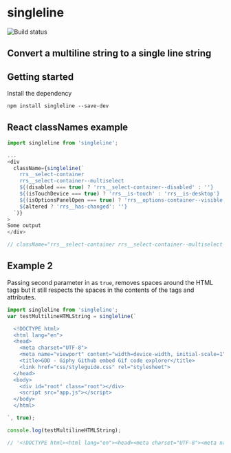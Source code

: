 # singleline

![Build status](https://api.travis-ci.org/benbowes/singleline.svg?branch=master)

Convert a multiline string to a single line string
---

## Getting started

Install the dependency

`npm install singleline --save-dev`

## React classNames example

```js
import singleline from 'singleline';

...
<div
  className={singleline(`
    rrs__select-container
    rrs__select-container--multiselect
    ${(disabled === true) ? 'rrs__select-container--disabled' : ''}
    ${(isTouchDevice === true) ? 'rrs__is-touch' : 'rrs__is-desktop'}
    ${(isOptionsPanelOpen === true) ? 'rrs__options-container--visible' : ''}
    ${altered ? 'rrs__has-changed': ''}
  `)}
>
Some output
</div>

// className="rrs__select-container rrs__select-container--multiselect rrs__is-desktop rrs__options-container--visible"
```

## Example 2

Passing second parameter in as `true`, removes spaces around the HTML tags but it still respects the spaces in the contents of the tags and attributes.

```js
import singleline from 'singleline';
var testMultilineHTMLString = singleline(`

  <!DOCTYPE html>
  <html lang="en">
  <head>
    <meta charset="UTF-8">
    <meta name="viewport" content="width=device-width, initial-scale=1">
    <title>GDD - Giphy Github embed Gif code explorer</title>
    <link href="css/styleguide.css" rel="stylesheet">
  </head>
  <body>
    <div id="root" class="root"></div>
    <script src="app.js"></script>
  </body>
  </html>

`, true);

console.log(testMultilineHTMLString);

// '<!DOCTYPE html><html lang="en"><head><meta charset="UTF-8"><meta name="viewport" content="width=device-width, initial-scale=1"><title>GDD - Giphy Github embed Gif code explorer</title><link href="css/styleguide.css" rel="stylesheet"></head><body><div id="root" class="root"></div><script src="app.js"></script></body></html>'

```
